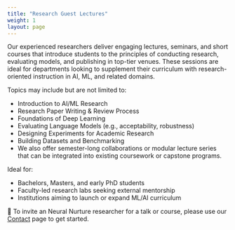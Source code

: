 ```yaml
---
title: "Research Guest Lectures"
weight: 1
layout: page
---
```


Our experienced researchers deliver engaging lectures, seminars, and short courses that introduce students to the principles of conducting research, evaluating models, and publishing in top-tier venues. These sessions are ideal for departments looking to supplement their curriculum with research-oriented instruction in AI, ML, and related domains.

Topics may include but are not limited to:
- Introduction to AI/ML Research
- Research Paper Writing & Review Process
- Foundations of Deep Learning
- Evaluating Language Models (e.g., acceptability, robustness)
- Designing Experiments for Academic Research
- Building Datasets and Benchmarking
- We also offer semester-long collaborations or modular lecture series that can be integrated into existing coursework or capstone programs.

Ideal for:
- Bachelors, Masters, and early PhD students
- Faculty-led research labs seeking external mentorship
- Institutions aiming to launch or expand ML/AI curriculum

📩 To invite an Neural Nurture researcher for a talk or course, please use our [Contact](/contact/) page to get started.